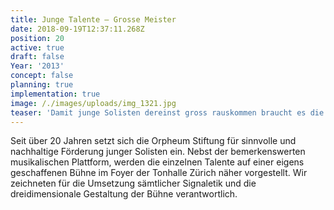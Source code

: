 ```yaml
---
title: Junge Talente — Grosse Meister
date: 2018-09-19T12:37:11.268Z
position: 20
active: true
draft: false
Year: '2013'
concept: false
planning: true
implementation: true
image: /./images/uploads/img_1321.jpg
teaser: 'Damit junge Solisten dereinst gross rauskommen braucht es die richtige Bühne '
---
```

Seit über 20 Jahren setzt sich die Orpheum Stiftung für sinnvolle und nachhaltige Förderung junger Solisten ein. Nebst der bemerkenswerten musikalischen Plattform, werden die einzelnen Talente auf einer eigens geschaffenen Bühne im Foyer der Tonhalle Zürich näher vorgestellt. Wir zeichneten für die Umsetzung sämtlicher Signaletik und die dreidimensionale Gestaltung der Bühne verantwortlich.
